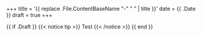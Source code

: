 +++
title = '{{ replace .File.ContentBaseName "-" " " | title }}'
date = {{ .Date }}
draft = true
+++

{{ if .Draft }}
    {{< notice tip >}}
        Test
    {{< /notice >}}
{{ end }}